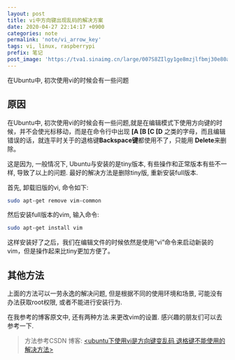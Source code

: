 ```yaml
---
layout: post
title: vi中方向键出现乱码的解决方案
date: 2020-04-27 22:14:17 +0900
categories: note
permalink: 'note/vi_arrow_key'
tags: vi, linux, raspberrypi
prefix: 笔记
post_image: 'https://tva1.sinaimg.cn/large/007S8ZIlgy1ge8mzjlfbmj30e80atdg5.jpg'
---
```

在Ubuntu中, 初次使用vi的时候会有一些问题

## 原因

在Ubuntu中, 初次使用vi的时候会有一些问题,就是在编辑模式下使用方向键的时候，并不会使光标移动，而是在命令行中出现 **[A [B [C [D** 之类的字母，而且编辑错误的话，就连平时关于的退格键**Backspace键**都使用不了，只能用 **Delete**来删除。

这是因为, 一般情况下, Ubuntu与安装的是tiny版本, 有些操作和正常版本有些不一样, 导致了以上的问题. 最好的解决方法是删除tiny版, 重新安装full版本.

首先, 卸载旧版的vi, 命令如下:
```bash
sudo apt-get remove vim-common
```
然后安装full版本的vim, 输入命令:
```bash
sudo apt-get install vim
```
这样安装好了之后，我们在编辑文件的时候依然是使用“vi”命令来启动新装的vim，但是操作起来比tiny更加方便了。

## 其他方法
上面的方法可以一劳永逸的解决问题, 但是根据不同的使用环境和场景, 可能没有办法获取root权限, 或者不能进行安装行为.

在我参考的博客原文中, 还有两种方法.来更改vim的设置. 感兴趣的朋友们可以去参考一下.


> 方法参考CSDN 博客: [<ubuntu下使用vi是方向键变乱码 退格键不能使用的解决方法>](https://blog.csdn.net/AI_Net/article/details/7710324)